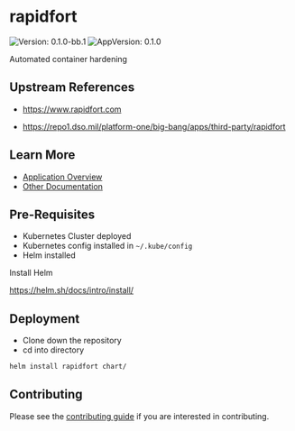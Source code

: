 # rapidfort

![Version: 0.1.0-bb.1](https://img.shields.io/badge/Version-0.1.0--bb.1-informational?style=flat-square) ![AppVersion: 0.1.0](https://img.shields.io/badge/AppVersion-0.1.0-informational?style=flat-square)

Automated container hardening

## Upstream References
* <https://www.rapidfort.com>

* <https://repo1.dso.mil/platform-one/big-bang/apps/third-party/rapidfort>

## Learn More
* [Application Overview](docs/overview.md)
* [Other Documentation](docs/)

## Pre-Requisites

* Kubernetes Cluster deployed
* Kubernetes config installed in `~/.kube/config`
* Helm installed

Install Helm

https://helm.sh/docs/intro/install/

## Deployment

* Clone down the repository
* cd into directory
```bash
helm install rapidfort chart/
```

## Contributing

Please see the [contributing guide](./CONTRIBUTING.md) if you are interested in contributing.
